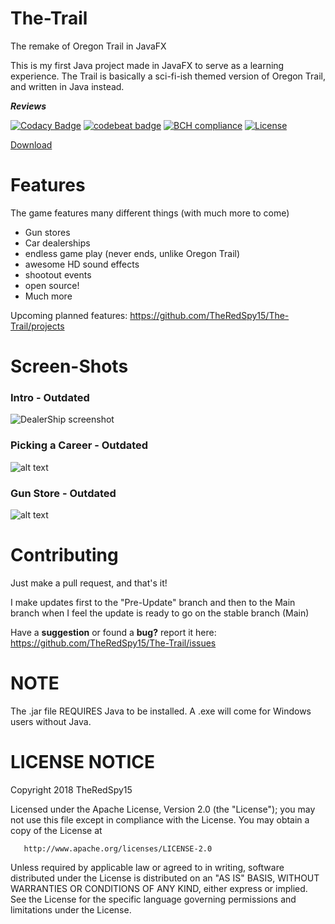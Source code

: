 # The-Trail
The remake of Oregon Trail in JavaFX

This is my first Java project made in JavaFX to serve as a learning experience.
The Trail is basically a sci-fi-ish themed version of Oregon Trail, and written in Java instead.

***Reviews***

[![Codacy Badge](https://api.codacy.com/project/badge/Grade/99a9da07e094482d921f1930eaca3a5f)](https://www.codacy.com/app/hjadar15/The-Trail?utm_source=github.com&amp;utm_medium=referral&amp;utm_content=TheRedSpy15/The-Trail&amp;utm_campaign=Badge_Grade)
[![codebeat badge](https://codebeat.co/badges/887b7850-0e7b-4e5b-8c0f-925ba5d31f99)](https://codebeat.co/projects/github-com-theredspy15-the-trail-pre-update-branch)
[![BCH compliance](https://bettercodehub.com/edge/badge/TheRedSpy15/The-Trail?branch=master)](https://bettercodehub.com/)
[![License](https://img.shields.io/badge/License-Apache%202.0-blue.svg)](https://opensource.org/licenses/Apache-2.0)

<a class="github-button" href="https://github.com/TheRedSpy15/The-Trail/archive/master.zip" data-icon="octicon-cloud-download" data-size="large" aria-label="Download TheRedSpy15/The-Trail on GitHub">Download</a>

# Features

The game features many different things (with much more to come)
- Gun stores
- Car dealerships
- endless game play (never ends, unlike Oregon Trail)
- awesome HD sound effects
- shootout events
- open source!
- Much more

Upcoming planned features:
https://github.com/TheRedSpy15/The-Trail/projects 

# Screen-Shots

### Intro - Outdated

![DealerShip screenshot]([url=https://postimg.org/image/t8f5fz66r/][img]https://s13.postimg.org/t8f5fz66r/dealershipscene.jpg[/img][/url] "Dealership")

### Picking a Career - Outdated

![alt text](https://s8.postimg.org/6xc2uv3ud/careerscene.jpg "Career")

### Gun Store - Outdated

![alt text](https://s8.postimg.org/6kkoootad/gunstorescene.jpg "GunStore")

    
# Contributing

Just make a pull request, and that's it!

I make updates first to the "Pre-Update" branch and then to the Main branch when I feel the update is ready to go on the stable branch (Main)

Have a **suggestion** or found a **bug?** report it here: https://github.com/TheRedSpy15/The-Trail/issues

# NOTE

The .jar file REQUIRES Java to be installed. A .exe will come for Windows users without Java.

# **LICENSE NOTICE**

Copyright 2018 TheRedSpy15

   Licensed under the Apache License, Version 2.0 (the "License");
   you may not use this file except in compliance with the License.
   You may obtain a copy of the License at

       http://www.apache.org/licenses/LICENSE-2.0

   Unless required by applicable law or agreed to in writing, software
   distributed under the License is distributed on an "AS IS" BASIS,
   WITHOUT WARRANTIES OR CONDITIONS OF ANY KIND, either express or implied.
   See the License for the specific language governing permissions and
   limitations under the License.
